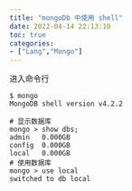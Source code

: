 ```yaml
---
title: "mongoDb 中使用 shell"
date: 2022-04-14 22:13:10
toc: true
categories:
- ["Lang","Mongo"]
---
```




进入命令行



```
$ mongo
MongoDB shell version v4.2.2
```
```
# 显示数据库
mongo > show dbs;
admin   0.000GB
config  0.000GB
local   0.000GB
# 使用数据库
mongo > use local
switched to db local
```

